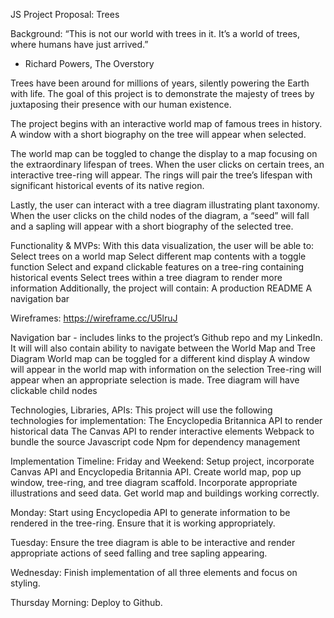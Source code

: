JS Project Proposal: Trees

Background: 
“This is not our world with trees in it. It’s a world of trees, where humans have just arrived.” 
- Richard Powers, The Overstory

Trees have been around for millions of years, silently powering the Earth with life. The goal of this project is to demonstrate the majesty of trees by juxtaposing their presence with our human existence. 

The project begins with an interactive world map of famous trees in history. A window with a short biography on the tree will appear when selected. 


The world map can be toggled to change the display to a map focusing on the extraordinary lifespan of trees. When the user clicks on certain trees, an interactive tree-ring will appear. The rings will pair the tree’s lifespan with significant historical events of its native region. 

Lastly, the user can interact with a tree diagram illustrating plant taxonomy. When the user clicks on the child nodes of the diagram, a “seed” will fall and a sapling will appear with a short biography of the selected tree. 

Functionality & MVPs: 
With this data visualization, the user will be able to:
Select trees on a world map
Select different map contents with a toggle function 
Select and expand clickable features on a tree-ring containing historical events 
Select trees within a tree diagram to render more information
Additionally, the project will contain: 
A production README
A navigation bar

Wireframes: 
https://wireframe.cc/U5lruJ

Navigation bar - includes links to the project’s Github repo and my LinkedIn. It will will also contain ability to navigate between the World Map and Tree Diagram
World map can be toggled for a different kind display
A window will appear in the world map with information on the selection
Tree-ring will appear when an appropriate selection is made. 
Tree diagram will have clickable child nodes


Technologies, Libraries, APIs:
This project will use the following technologies for implementation: 
The Encyclopedia Britannica API to render historical data 
The Canvas API to render interactive elements
Webpack to bundle the source Javascript code 
Npm for dependency management 

Implementation Timeline: 
Friday and Weekend: Setup project, incorporate Canvas API and Encyclopedia Britannia API. Create world map, pop up window, tree-ring, and tree diagram scaffold. Incorporate appropriate illustrations and seed data. Get world map and buildings working correctly.

Monday: Start using Encyclopedia API to generate information to be rendered in the tree-ring. Ensure that it is working appropriately. 

Tuesday: Ensure the tree diagram is able to be interactive and render appropriate actions of seed falling and tree sapling appearing.

Wednesday: Finish implementation of all three elements and focus on styling. 

Thursday Morning: Deploy to Github. 
